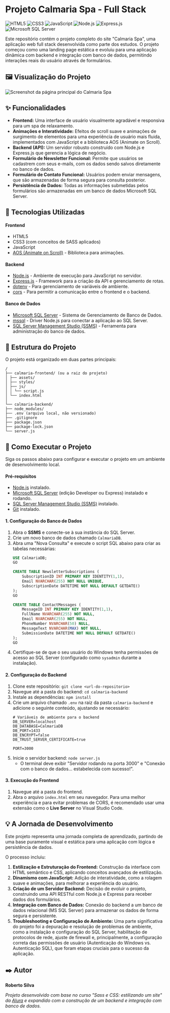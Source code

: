 # Projeto Calmaria Spa - Full Stack

![HTML5](https://img.shields.io/badge/HTML5-E34F26?style=for-the-badge&logo=html5&logoColor=white)
![CSS3](https://img.shields.io/badge/CSS3-1572B6?style=for-the-badge&logo=css3&logoColor=white)
![JavaScript](https://img.shields.io/badge/JavaScript-F7DF1E?style=for-the-badge&logo=javascript&logoColor=black)
![Node.js](https://img.shields.io/badge/Node.js-339933?style=for-the-badge&logo=nodedotjs&logoColor=white)
![Express.js](https://img.shields.io/badge/Express.js-000000?style=for-the-badge&logo=express&logoColor=white)
![Microsoft SQL Server](https://img.shields.io/badge/Microsoft%20SQL%20Server-CC2927?style=for-the-badge&logo=microsoftsqlserver&logoColor=white)

Este repositório contém o projeto completo do site "Calmaria Spa", uma aplicação web full stack desenvolvida como parte dos estudos. O projeto começou como uma landing page estática e evoluiu para uma aplicação dinâmica com backend e integração com banco de dados, permitindo interações reais do usuário através de formulários.

## 🖼️ Visualização do Projeto

![Screenshot da página principal do Calmaria Spa](https://github.com/robertosilva19/Projeto-Calmaria-Spa---Full-Stack/blob/5e656dca7544acb688e690dcb48757f02f89d799/screenshots/Captura%20de%20tela%202025-06-09%20123435.png)

## ✨ Funcionalidades

-   **Frontend:** Uma interface de usuário visualmente agradável e responsiva para um spa de relaxamento.
-   **Animações e Interatividade:** Efeitos de scroll suave e animações de surgimento de elementos para uma experiência de usuário mais fluida, implementados com JavaScript e a biblioteca AOS (Animate on Scroll).
-   **Backend (API):** Um servidor robusto construído com Node.js e Express.js que gerencia a lógica de negócio.
-   **Formulário de Newsletter Funcional:** Permite que usuários se cadastrem com seus e-mails, com os dados sendo salvos diretamente no banco de dados.
-   **Formulário de Contato Funcional:** Usuários podem enviar mensagens, que são armazenadas de forma segura para consulta posterior.
-   **Persistência de Dados:** Todas as informações submetidas pelos formulários são armazenadas em um banco de dados Microsoft SQL Server.

## 🚀 Tecnologias Utilizadas

#### **Frontend**
-   HTML5
-   CSS3 (com conceitos de SASS aplicados)
-   JavaScript
-   [AOS (Animate on Scroll)](https://michalsnik.github.io/aos/) - Biblioteca para animações.

#### **Backend**
-   [Node.js](https://nodejs.org/) - Ambiente de execução para JavaScript no servidor.
-   [Express.js](https://expressjs.com/pt-br/) - Framework para a criação da API e gerenciamento de rotas.
-   [dotenv](https://www.npmjs.com/package/dotenv) - Para gerenciamento de variáveis de ambiente.
-   [cors](https://www.npmjs.com/package/cors) - Para permitir a comunicação entre o frontend e o backend.

#### **Banco de Dados**
-   [Microsoft SQL Server](https://www.microsoft.com/pt-br/sql-server/) - Sistema de Gerenciamento de Banco de Dados.
-   [mssql](https://www.npmjs.com/package/mssql) - Driver Node.js para conectar a aplicação ao SQL Server.
-   [SQL Server Management Studio (SSMS)](https://learn.microsoft.com/pt-br/sql/ssms/download-sql-server-management-studio-ssms) - Ferramenta para administração do banco de dados.

## 📁 Estrutura do Projeto

O projeto está organizado em duas partes principais:

```
/
├── calmaria-frontend/ (ou a raiz do projeto)
│ ├── assets/
│ ├── styles/
│ ├── js/
│ │ └── script.js
│ └── index.html
│
└── calmaria-backend/
├── node_modules/
├── .env (arquivo local, não versionado)
├── .gitignore
├── package.json
├── package-lock.json
└── server.js
```

## 🔧 Como Executar o Projeto

Siga os passos abaixo para configurar e executar o projeto em um ambiente de desenvolvimento local.

#### **Pré-requisitos**
-   [Node.js](https://nodejs.org/) instalado.
-   [Microsoft SQL Server](https://www.microsoft.com/pt-br/sql-server/sql-server-downloads) (edição Developer ou Express) instalado e rodando.
-   [SQL Server Management Studio (SSMS)](https://learn.microsoft.com/pt-br/sql/ssms/download-sql-server-management-studio-ssms) instalado.
-   [Git](https://git-scm.com/) instalado.

#### **1. Configuração do Banco de Dados**
1.  Abra o **SSMS** e conecte-se à sua instância do SQL Server.
2.  Crie um novo banco de dados chamado `CalmariaDB`.
3.  Abra uma "Nova Consulta" e execute o script SQL abaixo para criar as tabelas necessárias:
    ```sql
    USE CalmariaDB;
    GO

    CREATE TABLE NewsletterSubscriptions (
        SubscriptionID INT PRIMARY KEY IDENTITY(1,1),
        Email NVARCHAR(255) NOT NULL UNIQUE,
        SubscriptionDate DATETIME NOT NULL DEFAULT GETDATE()
    );
    GO

    CREATE TABLE ContactMessages (
        MessageID INT PRIMARY KEY IDENTITY(1,1),
        FullName NVARCHAR(255) NOT NULL,
        Email NVARCHAR(255) NOT NULL,
        PhoneNumber NVARCHAR(50) NULL,
        MessageText NVARCHAR(MAX) NOT NULL,
        SubmissionDate DATETIME NOT NULL DEFAULT GETDATE()
    );
    GO
    ```
4.  Certifique-se de que o seu usuário do Windows tenha permissões de acesso ao SQL Server (configurado como `sysadmin` durante a instalação).

#### **2. Configuração do Backend**
1.  Clone este repositório: `git clone <url-do-repositorio>`
2.  Navegue até a pasta do backend: `cd calmaria-backend`
3.  Instale as dependências: `npm install`
4.  Crie um arquivo chamado `.env` na raiz da pasta `calmaria-backend` e adicione o seguinte conteúdo, ajustando se necessário:
    ```env
    # Variáveis de ambiente para o backend
    DB_SERVER=localhost
    DB_DATABASE=CalmariaDB
    DB_PORT=1433
    DB_ENCRYPT=false
    DB_TRUST_SERVER_CERTIFICATE=true

    PORT=3000
    ```
5.  Inicie o servidor backend: `node server.js`
    -   O terminal deve exibir "Servidor rodando na porta 3000" e "Conexão com o banco de dados... estabelecida com sucesso!".

#### **3. Execução do Frontend**
1.  Navegue até a pasta do frontend.
2.  Abra o arquivo `index.html` em seu navegador. Para uma melhor experiência e para evitar problemas de CORS, é recomendado usar uma extensão como o **Live Server** no Visual Studio Code.

## 💡 A Jornada de Desenvolvimento

Este projeto representa uma jornada completa de aprendizado, partindo de uma base puramente visual e estática para uma aplicação com lógica e persistência de dados.

O processo incluiu:
1.  **Estilização e Estruturação do Frontend:** Construção da interface com HTML semântico e CSS, aplicando conceitos avançados de estilização.
2.  **Dinamismo com JavaScript:** Adição de interatividade, como a rolagem suave e animações, para melhorar a experiência do usuário.
3.  **Criação de um Servidor Backend:** Decisão de evoluir o projeto, construindo uma API RESTful com Node.js e Express para receber dados dos formulários.
4.  **Integração com Banco de Dados:** Conexão do backend a um banco de dados relacional (MS SQL Server) para armazenar os dados de forma segura e persistente.
5.  **Troubleshooting e Configuração de Ambiente:** Uma parte significativa do projeto foi a depuração e resolução de problemas de ambiente, como a instalação e configuração do SQL Server, habilitação de protocolos de rede, ajuste de firewall e, principalmente, a configuração correta das permissões de usuário (Autenticação do Windows vs. Autenticação SQL), que foram etapas cruciais para o sucesso da aplicação.

## ✒️ Autor

**Roberto Silva**

*Projeto desenvolvido com base no curso "Sass e CSS: estilizando um site" da [Alura](https://www.alura.com.br/) e expandido com a construção de um backend e integração com banco de dados.*
